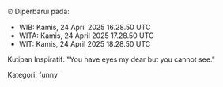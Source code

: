 ⏰ Diperbarui pada:
- WIB: Kamis, 24 April 2025 16.28.50 UTC
- WITA: Kamis, 24 April 2025 17.28.50 UTC
- WIT: Kamis, 24 April 2025 18.28.50 UTC

Kutipan Inspiratif:
"You have eyes my dear but you cannot see."


Kategori: funny

